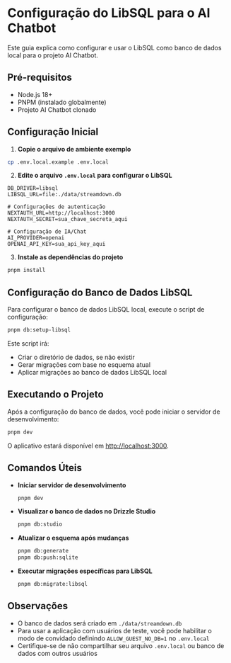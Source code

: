 # Configuração do LibSQL para o AI Chatbot

Este guia explica como configurar e usar o LibSQL como banco de dados local para o projeto AI Chatbot.

## Pré-requisitos

- Node.js 18+
- PNPM (instalado globalmente)
- Projeto AI Chatbot clonado

## Configuração Inicial

1. **Copie o arquivo de ambiente exemplo**

```bash
cp .env.local.example .env.local
```

2. **Edite o arquivo `.env.local` para configurar o LibSQL**

```
DB_DRIVER=libsql
LIBSQL_URL=file:./data/streamdown.db

# Configurações de autenticação
NEXTAUTH_URL=http://localhost:3000
NEXTAUTH_SECRET=sua_chave_secreta_aqui

# Configuração de IA/Chat
AI_PROVIDER=openai
OPENAI_API_KEY=sua_api_key_aqui
```

3. **Instale as dependências do projeto**

```bash
pnpm install
```

## Configuração do Banco de Dados LibSQL

Para configurar o banco de dados LibSQL local, execute o script de configuração:

```bash
pnpm db:setup-libsql
```

Este script irá:

- Criar o diretório de dados, se não existir
- Gerar migrações com base no esquema atual
- Aplicar migrações ao banco de dados LibSQL local

## Executando o Projeto

Após a configuração do banco de dados, você pode iniciar o servidor de desenvolvimento:

```bash
pnpm dev
```

O aplicativo estará disponível em <http://localhost:3000>.

## Comandos Úteis

- **Iniciar servidor de desenvolvimento**

  ```bash
  pnpm dev
  ```

- **Visualizar o banco de dados no Drizzle Studio**

  ```bash
  pnpm db:studio
  ```

- **Atualizar o esquema após mudanças**

  ```bash
  pnpm db:generate
  pnpm db:push:sqlite
  ```

- **Executar migrações específicas para LibSQL**

  ```bash
  pnpm db:migrate:libsql
  ```

## Observações

- O banco de dados será criado em `./data/streamdown.db`
- Para usar a aplicação com usuários de teste, você pode habilitar o modo de convidado definindo `ALLOW_GUEST_NO_DB=1` no `.env.local`
- Certifique-se de não compartilhar seu arquivo `.env.local` ou banco de dados com outros usuários
